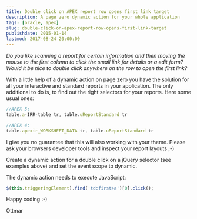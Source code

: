 ```yaml
---
title: Double click on APEX report row opens first link target
description: A page zero dynamic action for your whole application
tags: [oracle, apex]
slug: double-click-on-apex-report-row-opens-first-link-target
publishdate: 2015-01-14
lastmod: 2017-08-24 20:00:00
---
```


_Do you like scanning a report for certain information and then moving the mouse to the first column to click the small link for details or a edit form? Would it be nice to double click anywhere on the row to open the first link?_

With a little help of a dynamic action on page zero you have the solution for all your interactive and standard reports in your application. The only additional to do is, to find out the right selectors for your reports. Here some usual ones:

```js
//APEX 5:
table.a-IRR-table tr, table.uReportStandard tr

//APEX 4:
table.apexir_WORKSHEET_DATA tr, table.uReportStandard tr
```

I give you no guarantee that this will also working with your theme. Please ask your browsers developer tools and inspect your report layouts ;-)

Create a dynamic action for a double click on a jQuery selector (see examples above) and set the event scope to dynamic.

The dynamic action needs to execute JavaScript:

```js
$(this.triggeringElement).find('td:first>a')[0].click();
```

Happy coding :-)

Ottmar
